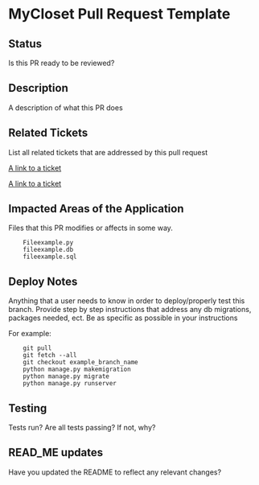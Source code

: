 # MyCloset Pull Request Template

## Status
Is this PR ready to be reviewed? 

## Description
A description of what this PR does

## Related Tickets 
List all related tickets that are addressed by this pull request

[A link to a ticket](link.com)

[A link to a ticket](link.com)

## Impacted Areas of the Application
Files that this PR modifies or affects in some way. 
```
    Fileexample.py
    fileexample.db
    fileexample.sql
```

## Deploy Notes
Anything that a user needs to know in order to deploy/properly test this branch. Provide step by step instructions that address any db migrations, packages needed, ect. Be as specific as possible in your instructions

For example: 
```
    git pull 
    git fetch --all
    git checkout example_branch_name
    python manage.py makemigration
    python manage.py migrate
    python manage.py runserver
```

## Testing
Tests run?
Are all tests passing?
If not, why?

## READ_ME updates
Have you updated the README to reflect any relevant changes?
